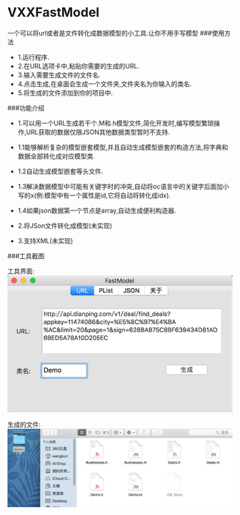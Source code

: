 # VXXFastModel
一个可以将url或者是文件转化成数据模型的小工具.让你不用手写模型
###使用方法
* 1.运行程序.
* 2.在URL选项卡中,粘贴你需要的生成的URL.
* 3.输入需要生成文件的文件名.
* 4.点击生成,在桌面会生成一个文件夹,文件夹名为你输入的类名.
* 5.将生成的文件添加到你的项目中.

###功能介绍
* 1.可以用一个URL生成若干个.M和.h模型文件,简化开发时,编写模型繁琐操作,URL获取的数据仅限JSON其他数据类型暂时不支持.
* 1.1能够解析复杂的模型嵌套模型,并且自动生成模型嵌套的构造方法,将字典和数据全部转化成对应模型类.
* 1.2自动生成模型嵌套等头文件.
* 1.3解决数据模型中可能有关键字时的冲突,自动将oc语言中的关键字后面加小写的x(例:模型中有一个属性是id,它将自动将转化成idx).
* 1.4如果json数据第一个节点是array,自动生成便利构造器.

* 2.将JSon文件转化成模型(未实现)

* 3.支持XML(未实现) 

###工具截图

工具界面:
![MacDown logo](images/4A016253-8636-4D69-8FD5-05001EEC4B7A.png)

生成的文件:
![MacDown logo](images/897F18AA-2CF4-45B8-8D41-1F5D765C5C1D.png)
